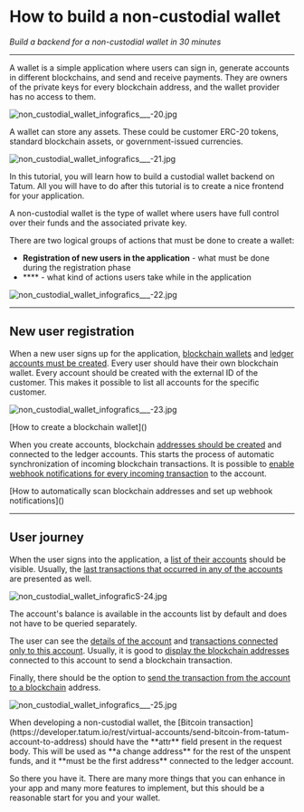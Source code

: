 # How to build a non-custodial wallet

*Build a backend for a non-custodial wallet in 30 minutes*

---

A wallet is a simple application where users can sign in, generate accounts in different blockchains, and send and receive payments. They are owners of the private keys for every blockchain address, and the wallet provider has no access to them.

![non_custodial_wallet_infografics___-20.jpg](https://stoplight.io/api/v1/projects/cHJqOjExNjE5Mw/images/THdyQVqdQI0)

<div class="toolbar-note">
A wallet can store any assets. These could be customer ERC-20 tokens, standard blockchain assets, or government-issued currencies.
</div>

![non_custodial_wallet_infografics___-21.jpg](https://stoplight.io/api/v1/projects/cHJqOjExNjE5Mw/images/i3xHOEFaHYc)

In this tutorial, you will learn how to build a custodial wallet backend on Tatum. All you will have to do after this tutorial is to create a nice frontend for your application.

<div class="toolbar-note">
A non-custodial wallet is the type of wallet where users have full control over their funds and the associated private key.
</div>

There are two logical groups of actions that must be done to create a wallet:
- **Registration of new users in the application** - what must be done during the registration phase
- **** - what kind of actions users take while in the application

![non_custodial_wallet_infografics___-22.jpg](https://stoplight.io/api/v1/projects/cHJqOjExNjE5Mw/images/3BQCcEwJpBg)

---

## New user registration

When a new user signs up for the application, [blockchain wallets](https://developer.tatum.io/rest/blockchain/generate-bitcoin-wallet) and [ledger accounts must be created](https://developer.tatum.io/rest/virtual-accounts/create-new-account). Every user should have their own blockchain wallet. Every account should be created with the external ID of the customer. This makes it possible to list all accounts for the specific customer.

![non_custodial_wallet_infografics___-23.jpg](https://stoplight.io/api/v1/projects/cHJqOjExNjE5Mw/images/qVO5r2rjAwE)

<div class="toolbar-tip">
[How to create a blockchain wallet]()
</div>

When you create accounts, blockchain [addresses should be created](https://developer.tatum.io/rest/virtual-accounts/create-new-deposit-address) and connected to the ledger accounts. This starts the process of automatic synchronization of incoming blockchain transactions. It is possible to [enable webhook notifications for every incoming transaction](https://developer.tatum.io/rest/subscriptions/create-new-subscription) to the account.

<div class="toolbar-tip">
[How to automatically scan blockchain addresses and set up webhook notifications]()
</div>

---

## User journey

When the user signs into the application, a [list of their accounts](https://developer.tatum.io/rest/virtual-accounts/list-all-customer-accounts) should be visible. Usually, the [last transactions that occurred in any of the accounts](https://developer.tatum.io/rest/virtual-accounts/find-transactions-for-a-customer-across-all-of-the-customer-s-accounts) are presented as well.

![non_custodial_wallet_infograficS-24.jpg](https://stoplight.io/api/v1/projects/cHJqOjExNjE5Mw/images/Q1VwnariEFQ)

<div class="toolbar-note">
The account's balance is available in the accounts list by default and does not have to be queried separately.
</div>

The user can see the [details of the account](https://developer.tatum.io/rest/virtual-accounts/get-account-by-id) and [transactions connected only to this account](https://developer.tatum.io/rest/virtual-accounts/find-transactions-for-account). Usually, it is good to [display the blockchain addresses](https://developer.tatum.io/rest/virtual-accounts/get-all-deposit-addresses-for-account) connected to this account to send a blockchain transaction.

Finally, there should be the option to [send the transaction from the account to a blockchain](https://developer.tatum.io/rest/virtual-accounts/send-bitcoin-from-tatum-account-to-address) address.

![non_custodial_wallet_infografics___-25.jpg](https://stoplight.io/api/v1/projects/cHJqOjExNjE5Mw/images/cvBtehCERFQ)


<div class="toolbar-note">
When developing a non-custodial wallet, the [Bitcoin transaction](https://developer.tatum.io/rest/virtual-accounts/send-bitcoin-from-tatum-account-to-address) should have the **attr** field present in the request body. This will be used as **a change address** for the rest of the unspent funds, and it **must be the first address** connected to the ledger account.
</div>

So there you have it. There are many more things that you can enhance in your app and many more features to implement, but this should be a reasonable start for you and your wallet.



